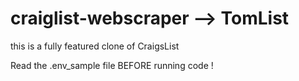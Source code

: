 # craiglist-webscraper --> TomList

this is a fully featured clone of CraigsList

Read the .env_sample file BEFORE running code !
